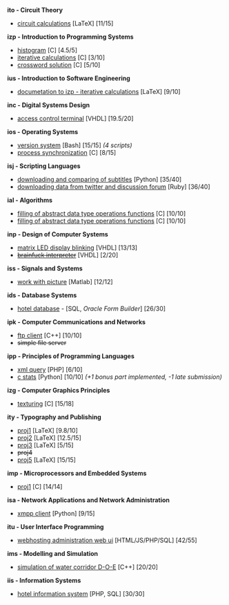 **ito - Circuit Theory**
- [circuit calculations](/ito/proj.tex) [LaTeX] [11/15]

**izp - Introduction to Programming Systems**
- [histogram](/izp/proj1/proj1.c) [C] [4.5/5]
- [iterative calculations](/izp/proj2/proj2.c) [C] [3/10]
- [crossword solution](/izp/proj3/proj3.c) [C] [5/10]

**ius - Introduction to Software Engineering**
- [documetation to izp - iterative calculations](/ius/proj2.tex) [LaTeX] [9/10]

**inc - Digital Systems Design**
- [access control terminal](/inc/fsm.vhd) [VHDL] [19.5/20]

**ios - Operating Systems**
- [version system](/ios/proj1/) [Bash] [15/15] *(4 scripts)*
- [process synchronization](/ios/proj2/santa.c) [C] [8/15]

**isj - Scripting Languages**
- [downloading and comparing of subtitles](/isj/python/titles.py) [Python] [35/40]
- [downloading data from twitter and discussion forum](/isj/ruby/downloader.rb) [Ruby] [36/40]

**ial - Algorithms**
- [filling of abstract data type operations functions](/ial/du1/) [C] [10/10]
- [filling of abstract data type operations functions](/ial/du2/) [C] [10/10]

**inp - Design of Computer Systems**
- [matrix LED display blinking](/inp/proj1/fpga/ledc8x8.vhd) [VHDL] [13/13]
- [~~brainfuck interpreter~~](/inp/proj2/cpu_nedokoncene.vhd) [VHDL] [2/20]

**iss - Signals and Systems**
- [work with picture](/iss/reseni.m) [Matlab] [12/12]

**ids - Database Systems**
- [hotel database](/ids/projekt) - [SQL, *Oracle Form Builder*] [26/30]

**ipk - Computer Communications and Networks**
- [ftp client](/ipk/projekt1/ftpclient.cpp) [C++] [10/10]
- ~~simple file server~~

**ipp - Principles of Programming Languages**
- [xml query](/ipp/proj1/xqr.php) [PHP] [6/10]
- [c stats](/ipp/proj2/cst.py) [Python] [10/10] *(+1 bonus part implemented, -1 late submission)*

**izg - Computer Graphics Principles**
- [texturing](/izg/projekt/student.c) [C] [15/18]

**ity - Typography and Publishing**
- [proj1](/ity/proj1/proj1.tex) [LaTeX] [9.8/10]
- [proj2](/ity/proj2/proj2.tex) [LaTeX] [12.5/15]
- [proj3](/ity/proj3/proj3.tex) [LaTeX] [5/15]
- ~~proj4~~
- [proj5](/ity/proj5/proj5.tex) [LaTeX] [15/15]

**imp - Microprocessors and Embedded Systems**
- [proj1](/imp/Sources/main.c) [C] [14/14]

**isa - Network Applications and Network Administration**
- [xmpp client](/isa/xmppclient) [Python] [9/15]

**itu - User Interface Programming**
- [webhosting administration web ui](/itu/) [HTML/JS/PHP/SQL] [42/55]

**ims - Modelling and Simulation**
- [simulation of water corridor D-O-E](/ims/) [C++] [20/20]

**iis - Information Systems**
- [hotel information system](/iis/) [PHP, SQL] [30/30]
